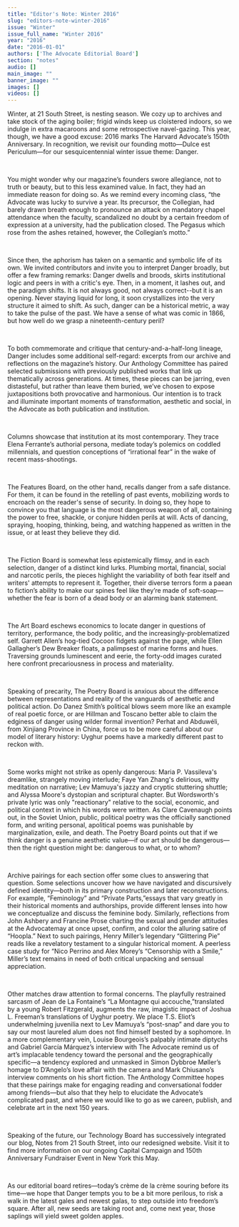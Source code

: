 ```yaml
---
title: "Editor's Note: Winter 2016"
slug: "editors-note-winter-2016"
issue: "Winter"
issue_full_name: "Winter 2016"
year: "2016"
date: "2016-01-01"
authors: ['The Advocate Editorial Board']
section: "notes"
audio: []
main_image: ""
banner_image: ""
images: []
videos: []
---
```

Winter, at 21 South Street, is nesting season. We cozy up to archives and take stock of the aging boiler; frigid winds keep us cloistered indoors, so we indulge in extra macaroons and some retrospective navel-gazing. This year, though, we have a good excuse: 2016 marks The Harvard Advocate’s 150th Anniversary. In recognition, we revisit our founding motto—Dulce est Periculum—for our sesquicentennial winter issue theme: Danger.

  

 You might wonder why our magazine’s founders swore allegiance, not to truth or beauty, but to this less examined value. In fact, they had an immediate reason for doing so. As we remind every incoming class, “the Advocate was lucky to survive a year. Its precursor, the Collegian, had barely drawn breath enough to pronounce an attack on mandatory chapel attendance when the faculty, scandalized no doubt by a certain freedom of expression at a university, had the publication closed. The Pegasus which rose from the ashes retained, however, the Collegian’s motto.” 

  

 Since then, the aphorism has taken on a semantic and symbolic life of its own. We invited contributors and invite you to interpret Danger broadly, but offer a few framing remarks: Danger dwells and broods, skirts institutional logic and peers in with a critic's eye. Then, in a moment, it lashes out, and the paradigm shifts. It is not always good, not always correct--but it is an opening. Never staying liquid for long, it soon crystallizes into the very structure it aimed to shift. As such, danger can be a historical metric, a way to take the pulse of the past. We have a sense of what was comic in 1866, but how well do we grasp a nineteenth-century peril?

  

 To both commemorate and critique that century-and-a-half-long lineage, Danger includes some additional self-regard: excerpts from our archive and reflections on the magazine’s history. Our Anthology Committee has paired selected submissions with previously published works that link up thematically across generations. At times, these pieces can be jarring, even distasteful, but rather than leave them buried, we’ve chosen to expose juxtapositions both provocative and harmonious. Our intention is to track and illuminate important moments of transformation, aesthetic and social, in the Advocate as both publication and institution.

  

 Columns showcase that institution at its most contemporary. They trace Elena Ferrante’s authorial persona, mediate today’s polemics on coddled millennials, and question conceptions of “irrational fear” in the wake of recent mass-shootings.

  

 The Features Board, on the other hand, recalls danger from a safe distance. For them, it can be found in the retelling of past events, mobilizing words to encroach on the reader's sense of security. In doing so, they hope to convince you that language is the most dangerous weapon of all, containing the power to free, shackle, or conjure hidden perils at will. Acts of dancing, spraying, hooping, thinking, being, and watching happened as written in the issue, or at least they believe they did. 

  

 The Fiction Board is somewhat less epistemically flimsy, and in each selection, danger of a distinct kind lurks. Plumbing mortal, financial, social and narcotic perils, the pieces highlight the variability of both fear itself and writers' attempts to represent it. Together, their diverse terrors form a paean to fiction’s ability to make our spines feel like they’re made of soft-soap—whether the fear is born of a dead body or an alarming bank statement.

  

 The Art Board eschews economics to locate danger in questions of territory, performance, the body politic, and the increasingly-problematized self. Garrett Allen’s hog-tied Cocoon fidgets against the page, while Ellen Gallagher’s Dew Breaker floats, a palimpsest of marine forms and hues. Traversing grounds luminescent and eerie, the forty-odd images curated here confront precariousness in process and materiality.

  

 Speaking of precarity, The Poetry Board is anxious about the difference between representations and reality of the vanguards of aesthetic and political action. Do Danez Smith’s political blows seem more like an example of real poetic force, or are Hillman and Toscano better able to claim the edginess of danger using wilder formal invention? Perhat and Abduwéli, from Xinjiang Province in China, force us to be more careful about our model of literary history: Uyghur poems have a markedly different past to reckon with.

  

 Some works might not strike as openly dangerous: Maria P. Vassileva's dreamlike, strangely moving interlude; Faye Yan Zhang's delirious, witty meditation on narrative; Lev Mamuya's jazzy and cryptic stuttering shuttle; and Alyssa Moore's dystopian and scriptural chapter. But Wordsworth's private lyric was only "reactionary" relative to the social, economic, and political context in which his words were written. As Clare Cavenaugh points out, in the Soviet Union, public, political poetry was the officially sanctioned form, and writing personal, apolitical poems was punishable by marginalization, exile, and death. The Poetry Board points out that if we think danger is a genuine aesthetic value—if our art should be dangerous—then the right question might be: dangerous to what, or to whom?

  

 Archive pairings for each section offer some clues to answering that question. Some selections uncover how we have navigated and discursively defined identity—both in its primary construction and later reconstructions. For example, “Feminology” and “Private Parts,”essays that vary greatly in their historical moments and authorships, provide different lenses into how we conceptualize and discuss the feminine body. Similarly, reflections from John Ashbery and Francine Prose charting the sexual and gender attitudes at the Advocatemay at once upset, confirm, and color the alluring satire of “Hoopla.” Next to such pairings, Henry Miller’s legendary “Glittering Pie” reads like a revelatory testament to a singular historical moment. A peerless case study for “Nico Perrino and Alex Morey’s “Censorship with a Smile,” Miller’s text remains in need of both critical unpacking and sensual appreciation.

  

 Other matches draw attention to formal concerns. The playfully restrained sarcasm of Jean de La Fontaine’s “La Montagne qui accouche,”translated by a young Robert Fitzgerald, augments the raw, imagistic impact of Joshua L. Freeman’s translations of Uyghur poetry. We place T.S. Eliot’s underwhelming juvenilia next to Lev Mamuya’s “post-snap” and dare you to say our most laureled alum does not find himself bested by a sophomore. In a more complementary vein, Louise Bourgeois’s palpably intimate diptychs and Gabriel García Márquez’s interview with The Advocate remind us of art’s implacable tendency toward the personal and the geographically specific—a tendency explored and unmasked in Simon Dybbroe Møller’s homage to D’Angelo’s love affair with the camera and Mark Chiusano’s interview comments on his short fiction. The Anthology Committee hopes that these pairings make for engaging reading and conversational fodder among friends—but also that they help to elucidate the Advocate’s complicated past, and where we would like to go as we careen, publish, and celebrate art in the next 150 years.

  

 Speaking of the future, our Technology Board has successively integrated our blog, Notes from 21 South Street, into our redesigned website. Visit it to find more information on our ongoing Capital Campaign and 150th Anniversary Fundraiser Event in New York this May.

  

 As our editorial board retires—today’s crème de la crème souring before its time—we hope that Danger tempts you to be a bit more perilous, to risk a walk in the latest gales and newest galas, to step outside into freedom’s square. After all, new seeds are taking root and, come next year, those saplings will yield sweet golden apples.

